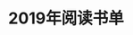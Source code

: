 ---
layout: book
title: 2019年阅读书单
category: 读书
tags : 读书
keywords: 阅读,书单,2019
books: 
    - title: 写给大忙人的Java SE 9核心技术
      status: 在读
      author: 【美】Cay S. Horstmann 
      publisher: 电子工业出版社
      language: 中文
      link: https://book.douban.com/subject/30358017/
      cover: /public/img/books/s29902153.jpg
      description: 
    - title: 实现领域驱动设计
      status: 在读
      author: Vaughn Vernon
      publisher: 电子工业出版社
      language: 中文
      link: https://book.douban.com/subject/25844633/
      cover: /public/img/books/s29544670.jpg
      description: 
    - title: Kotlin实战
      status: 在读
      author: 【美】Dmitry Jemerov（德米特里·詹莫瑞福） / 【美】 Svetlana Isakova（斯维特拉娜·伊凡诺沃）
      publisher: 电子工业出版社
      language: 中文
      link: https://book.douban.com/subject/27093660/
      cover: /public/img/books/s29499733.jpg
      description: 
---
